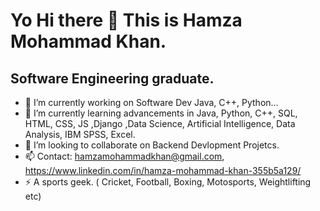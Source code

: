 # Yo Hi there 👋 This is Hamza Mohammad Khan.

## Software Engineering graduate.
- 🔭 I’m currently working on Software Dev Java, C++, Python...
- 🌱 I’m currently learning advancements in Java, Python, C++, SQL, HTML, CSS, JS ,Django ,Data Science, Artificial Intelligence, Data Analysis, IBM SPSS, Excel.
- 👯 I’m looking to collaborate on Backend Devlopment Projetcs.
- 📫 Contact: hamzamohammadkhan@gmail.com, https://www.linkedin.com/in/hamza-mohammad-khan-355b5a129/
- ⚡ A sports geek. ( Cricket, Football, Boxing, Motosports, Weightlifting etc)
